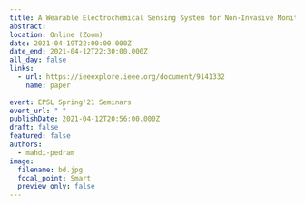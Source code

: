 ```yaml
---
title: A Wearable Electrochemical Sensing System for Non-Invasive Monitoring of Lithium Drug in Bipolar Disorder
abstract: 
location: Online (Zoom)
date: 2021-04-19T22:00:00.000Z
date_end: 2021-04-12T22:30:00.000Z
all_day: false
links:
  - url: https://ieeexplore.ieee.org/document/9141332
    name: paper
	
event: EPSL Spring'21 Seminars
event_url: " "
publishDate: 2021-04-12T20:56:00.000Z
draft: false
featured: false
authors:
  - mahdi-pedram
image:
  filename: bd.jpg
  focal_point: Smart
  preview_only: false
---
```

